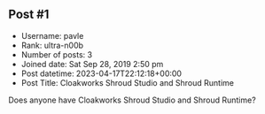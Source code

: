 ## Post #1
- Username: pavle
- Rank: ultra-n00b
- Number of posts: 3
- Joined date: Sat Sep 28, 2019 2:50 pm
- Post datetime: 2023-04-17T22:12:18+00:00
- Post Title: Cloakworks Shroud Studio and Shroud Runtime

Does anyone have Cloakworks Shroud Studio and Shroud Runtime?
